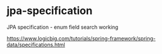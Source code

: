 # jpa-specification
JPA specification - enum field search working

https://www.logicbig.com/tutorials/spring-framework/spring-data/specifications.html
